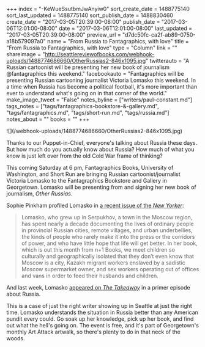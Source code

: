 +++
index = "-KeWueSsutbmJwAnyiw0"
sort_create_date = 1488775140
sort_last_updated = 1488775140
sort_publish_date = 1488830460
create_date = "2017-03-05T20:39:00-08:00"
publish_date = "2017-03-06T12:01:00-08:00"
date = "2017-03-06T12:01:00-08:00"
last_updated = "2017-03-05T20:39:00-08:00"
preview_url = "d7dc50fc-ca2f-ab89-0750-a18b579097a0"
name = "From Russia to Fantagraphics, with love"
title = "From Russia to Fantagraphics, with love"
type = "Column"
link = ""
shareimage = "http://seattlereviewofbooks.com/webhook-uploads/1488774686660/OtherRussias2-846x1095.jpg"
twitterauto = "A Russian cartoonist will be presenting her new book of journalism @fantagraphics this weekend."
facebookauto = "Fantagraphics will be presenting Russian cartooning journalist Victoria Lomasko this weekend. In a time when Russia has become a political football, it's more important than ever to understand what's going on in that corner of the world."
make_image_tweet = "False"
notes_byline = ["writers/paul-constant.md"]
tags_notes = ["tags/fantagraphics-bookstore-&amp;-gallery.md", "tags/fantagraphics.md", "tags/short-run.md", "tags/russia.md"]
notes_about = ""
books = ""
+++
<p class="image">![](/webhook-uploads/1488774686660/OtherRussias2-846x1095.jpg)</p>

Thanks to our Puppet-in-Chief, everyone's talking about Russia these days. But how much do you actually know about Russia? How much of what you know is just left over from the old Cold War frame of thinking? 

This coming Saturday at 6 pm, Fantagraphics Books, University of Washington, and Short Run are bringing Russian cartoonist/journalist Victoria Lomasko to the Fantagraphics Bookstore and Gallery in Georgetown. Lomasko will be presenting from and signing her new book of journalism, *Other Russias*.

Sophie Pinkham profiled Lomasko in [a recent issue of the *New Yorker*](http://www.newyorker.com/books/page-turner/listening-to-ordinary-russians-by-drawing-them-one-by-one):

<blockquote>Lomasko, who grew up in Serpukhov, a town in the Moscow region, has spent nearly a decade documenting the lives of ordinary people in provincial Russian cities, remote villages, and urban underbellies, the kinds of people who rarely make it into the press or the corridors of power, and who have little hope that life will get better. In her book, which is out this month from n+1 Books, we meet children so culturally and geographically isolated that they don’t even know that Moscow is a city, Kazakh migrant workers enslaved by a sadistic Moscow supermarket owner, and sex workers operating out of offices and vans in order to feed their husbands and children.</blockquote>

And last week, Lomasko [appeared on *The Takeaway*](http://www.wnyc.org/story/the-takeaway-2017-03-03/) in a primer episode about Russia.

This is a case of just the right writer showing up in Seattle at just the right time. Lomasko understands the situation in Russia better than any American pundit every could. Go soak up her knowledge, pick up her book, and find out what the hell's going on. The event is free, and it's part of Georgetown's monthly Art Attack artwalk, so there's plenty to do in that neck of the woods.